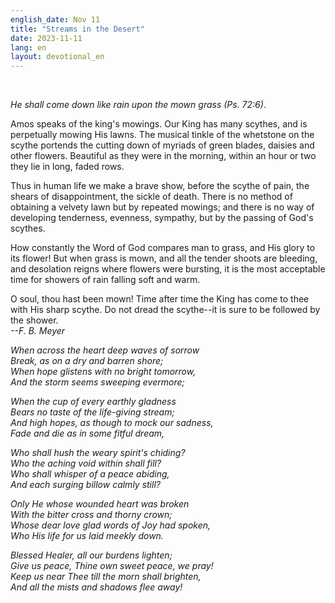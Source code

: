 ```yaml
---
english_date: Nov 11
title: "Streams in the Desert"
date: 2023-11-11
lang: en
layout: devotional_en
---
```



<br/>

<p><em>He shall come down like rain upon the mown grass (Ps. 72:6)</em>.

</p>

<p>Amos speaks of the king's mowings. Our King has many scythes, and is perpetually mowing His lawns. The musical tinkle of the whetstone on the scythe portends the cutting down of myriads of green blades, daisies and other flowers. Beautiful as they were in the morning, within an hour or two they lie in long, faded rows.

</p>

<p>Thus in human life we make a brave show, before the scythe of pain, the shears of disappointment, the sickle of death. There is no method of obtaining a velvety lawn but by repeated mowings; and there is no way of developing tenderness, evenness, sympathy, but by the passing of God's scythes.

</p>

<p>How constantly the Word of God compares man to grass, and His glory to its flower! But when grass is mown, and all the tender shoots are bleeding, and desolation reigns where flowers were bursting, it is the most acceptable time for showers of rain falling soft and warm.

</p>

<p>O soul, thou hast been mown! Time after time the King has come to thee with His sharp scythe. Do not dread the scythe--it is sure to be followed by the shower.<br/> <em>--F. B. Meyer</em>

</p>

<p><em>When across the heart deep waves of sorrow<br/> Break, as on a dry and barren shore;<br/> When hope glistens with no bright tomorrow,<br/> And the storm seems sweeping evermore;</em>

</p>

<p><em>When the cup of every earthly gladness<br/> Bears no taste of the life-giving stream;<br/> And high hopes, as though to mock our sadness,<br/> Fade and die as in some fitful dream,</em>

</p>

<p><em>Who shall hush the weary spirit's chiding?<br/> Who the aching void within shall fill?<br/> Who shall whisper of a peace abiding,<br/> And each surging billow calmly still?</em>

</p>

<p><em>Only He whose wounded heart was broken<br/> With the bitter cross and thorny crown;<br/> Whose dear love glad words of Joy had spoken,<br/> Who His life for us laid meekly down.</em>

</p>

<p><em>Blessed Healer, all our burdens lighten;<br/> Give us peace, Thine own sweet peace, we pray!<br/> Keep us near Thee till the morn shall brighten,<br/> And all the mists and shadows flee away!</em>

</p>

<p></p>
